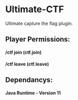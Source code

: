 # Ultimate-CTF
Ultimate capture the flag plugin.

## Player Permissions:
#### /ctf join (ctf.join)
#### /ctf leave (ctf.leave)

## Dependancys:
#### Java Runtime - Version 11
